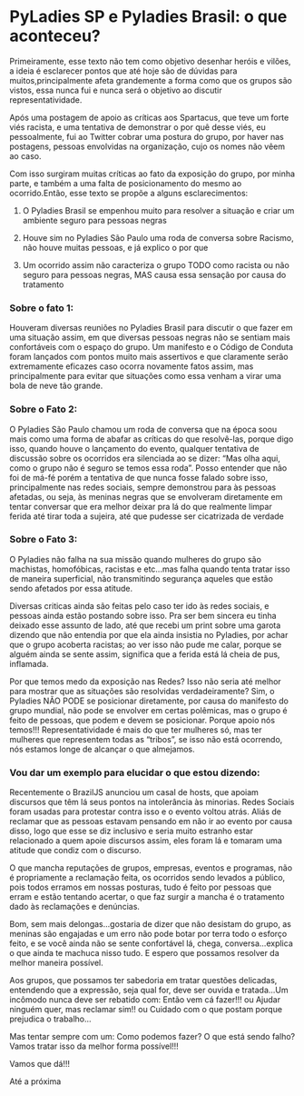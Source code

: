 # PyLadies SP e Pyladies Brasil: o que aconteceu?

Primeiramente, esse texto não tem como objetivo desenhar heróis e vilões, a ideia é
esclarecer pontos que até hoje são de dúvidas para muitos,principalmente afeta
grandemente a forma como que os grupos são vistos, essa nunca fui e nunca será o objetivo
ao discutir representatividade.

Após uma postagem de apoio as críticas aos Spartacus, que teve um forte viés racista, e
uma tentativa de demonstrar o por quê desse viés, eu pessoalmente, fui ao Twitter cobrar
uma postura do grupo, por haver nas postagens, pessoas envolvidas na organização, cujo
os nomes não vêem ao caso.

Com isso surgiram muitas críticas ao fato da exposição do grupo, por minha parte, e
também a uma falta de posicionamento do mesmo ao ocorrido.Então, esse texto se propõe
a alguns esclarecimentos:

1) O Pyladies Brasil se empenhou muito para resolver a situação e criar um ambiente
seguro para pessoas negras

2) Houve sim no Pyladies São Paulo uma roda de conversa sobre Racismo, não houve
muitas pessoas, e já explico o por que

3) Um ocorrido assim não caracteriza o grupo TODO como racista ou não seguro para
pessoas negras, MAS causa essa sensação por causa do tratamento

### Sobre o fato 1: 

Houveram diversas reuniões no Pyladies Brasil para discutir o que fazer em uma situação assim, em que diversas pessoas negras não se sentiam mais confortáveis com o espaço do grupo. Um manifesto e o Código de Conduta foram lançados com pontos muito mais assertivos e que claramente serão extremamente eficazes caso ocorra novamente fatos assim, mas principalmente para evitar que situações como essa venham a virar uma bola de neve tão grande. 
 
### Sobre o Fato 2: 
 
O Pyladies São Paulo chamou um roda de conversa que na época soou mais como uma forma de abafar as críticas do que resolvê-las, porque digo isso, quando houve o lançamento do evento, qualquer tentativa de discussão sobre os ocorridos era silenciada ao se dizer: “Mas olha aqui, como o grupo não é seguro se temos essa roda”. Posso entender que não foi de má-fé porém a tentativa de que nunca fosse falado sobre isso, principalmente nas redes sociais, sempre demonstrou para às pessoas afetadas, ou seja, às meninas negras que se envolveram diretamente em tentar conversar que era melhor deixar pra lá do que realmente limpar ferida até tirar toda a sujeira, até que pudesse ser cicatrizada de verdade 
 
### Sobre o Fato 3: 

O Pyladies não falha na sua missão quando mulheres do grupo são machistas, homofóbicas, racistas e etc...mas falha quando tenta tratar isso de maneira superficial, não transmitindo segurança aqueles que estão sendo afetados por essa atitude. 
 
Diversas criticas ainda são feitas pelo caso ter ido às redes sociais, e pessoas ainda estão postando sobre isso. Pra ser bem sincera eu tinha deixado esse assunto de lado, até que recebi um print sobre uma garota dizendo que não entendia por que ela ainda insistia no Pyladies, por achar que o grupo acoberta racistas; ao ver isso não pude me calar, porque se alguém ainda se sente assim, significa que a ferida está lá cheia de pus, inflamada. 
 
Por que temos medo da exposição nas Redes? Isso não seria até melhor para mostrar que as situações são resolvidas verdadeiramente? Sim, o Pyladies NÃO PODE se posicionar diretamente, por causa do manifesto do grupo mundial, não pode se envolver em certas polêmicas, mas o grupo é feito de pessoas, que podem e devem se posicionar. Porque apoio nós temos!!! Representatividade é mais do que ter mulheres só, mas ter mulheres que representem todas as “tribos”, se isso não está ocorrendo, nós estamos longe de alcançar o que almejamos.



### Vou dar um exemplo para elucidar o que estou dizendo:

Recentemente o BrazilJS anunciou um casal de hosts, que apoiam discursos que têm lá
seus pontos na intolerância às minorias. Redes Sociais foram usadas para protestar contra
isso e o evento voltou atrás. Aliás de reclamar que as pessoas estavam pensando em não ir
ao evento por causa disso, logo que esse se diz inclusivo e seria muito estranho estar
relacionado a quem apoie discursos assim, eles foram lá e tomaram uma atitude que condiz
com o discurso.

O que mancha reputações de grupos, empresas, eventos e programas, não é propriamente
a reclamação feita, os ocorridos sendo levados a público, pois todos erramos em nossas
posturas, tudo é feito por pessoas que erram e estão tentando acertar, o que faz surgir a
mancha é o tratamento dado às reclamações e denúncias.

Bom, sem mais delongas...gostaria de dizer que não desistam do grupo, as meninas são
engajadas e um erro não pode botar por terra todo o esforço feito, e se você ainda não se
sente confortável lá, chega, conversa...explica o que ainda te machuca nisso tudo. E espero
que possamos resolver da melhor maneira possível.

Aos grupos, que possamos ter sabedoria em tratar questões delicadas, entendendo que a
expressão, seja qual for, deve ser ouvida e tratada...Um incômodo nunca deve ser rebatido
com: Então vem cá fazer!!! ou Ajudar ninguém quer, mas reclamar sim!! ou Cuidado com o
que postam porque prejudica o trabalho...

Mas tentar sempre com um: Como podemos fazer? O que está sendo falho? Vamos tratar
isso da melhor forma possível!!!

Vamos que dá!!!

Até a próxima
